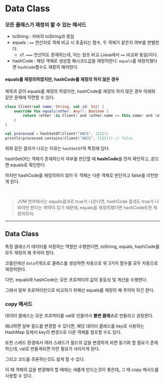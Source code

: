 # Data Class

### 모든 클래스가 재정의 할 수 있는 메서드

- toString : 자바의 toString과 동일
- equals : `==` 연산자로 객체 비교 시 호출되는 함수, 두 객체가 같은지 여부를 판별한다.
    - cf. `===` 연산자도 존재하는데, 이는 참조 비교 (Java에서 `==` 비교와 동일)이다.
- hashCode : 해당 객체로 생성할 해시코드값을 재정의한다. `equals`를 재정의했다면 `hashCode`함수도 재정의 해야한다.

#### equals를 재정의하였지만, hashCode를 재정의 하지 않은 경우

제목과 같이 equals를 재정의 하였지만, hashCode를 재정의 하지 않은 경우 아래와 같은 문제에 직면할 수 있다.

```kotlin
class Client(val name: String, val id: Int) {
    override fun equals(other: Any?): Boolean {
        return (other !is Client) and (other.name == this.name) and (other.id == this.id)
    }
}

val processed = hashSetOf(Client("ABCE", 1122))
println(processed.contains(Client("ABCE", 1122))) // false
```

위와 같은 결과가 나오는 이유는 `hashSetOf`의 특징에 있다.

hashSetOf는 객체가 존재하는지 여부를 판단할 때 **hashCode**를 먼저 확인하고, 같으면 equals로 확인한다.

하지만 hashCode를 재정의하지 않아 두 객체는 다른 객체로 판단하고 false를 리턴받게 된다.

<br>

> JVM 언어에서는 equals결과로 true가 나온다면, hashCode 결과도 true가 나와야만 한다는 제약이 있기 때문에, equals를 재정의했다면 hashCode또한 재정의하자.

---

## Data Class

특정 클래스가 데이터를 저장하는 역할만 수행한다면, toString, equals, hashCode를 모두 재정의 해 주어야 한다.

코틀린에선 `data`키워드로 클래스를 생성하면 자동으로 위 3가지 함수를 모두 자동으로 재정의한다.

다만, equals와 hashCode는 모든 프로퍼티의 값의 동등성 및 계산을 수행한다.

그래서 일부 프로퍼티만으로 비교하기 위해선 equals를 재정의 해 주어야 하긴 한다.

### copy 메서드

데이터 클래스는 모든 프로퍼티를 val로 만들어서 **불변 클래스**로 만들라고 권장한다.

왜냐하면 일부 필드를 변경할 수 있다면, 해당 데이터 클래스를 key로 사용하는 HashMap 등에서 key의 변경으로 다른 객체를 참조할 수도 있다.

또한 스레드 환경에서 여러 스레드가 필드의 값을 변경하게 되면 동기화 할 필요가 존재하는데, val로 만들게되면 이런 필요가 사라지게 된다.

그리고 코드를 추론하는것도 쉽게 할 수 있다.

이 때 객체의 값을 변경해야 할 때에는 새롭게 만드는것이 좋은데, 그 때 copy 메서드를 사용할 수 있다.